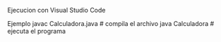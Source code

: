 Ejecucion con Visual Studio Code

Ejemplo
javac Calculadora.java   # compila el archivo
java Calculadora         # ejecuta el programa
